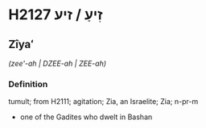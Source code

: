 # H2127 זִיעַ / זיע

## Zîyaʻ

_(zee'-ah | DZEE-ah | ZEE-ah)_

### Definition

tumult; from H2111; agitation; Zia, an Israelite; Zia; n-pr-m

- one of the Gadites who dwelt in Bashan
